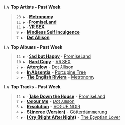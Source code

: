 <!--START_LASTFM_ARTISTS:{"period": "7day", "rows": 5}-->
<a href="https://last.fm" target="_blank"><img src="https://user-images.githubusercontent.com/17434202/215290617-e793598d-d7c9-428f-9975-156db1ba89cc.svg" alt="Last.fm Logo" width="18" height="13"/></a> **Top Artists - Past Week**

> `23 ▶️` ∙ **[Metronomy](https://www.last.fm/music/Metronomy)**<br/>
> `11 ▶️` ∙ **[PromiseLand](https://www.last.fm/music/PromiseLand)**<br/>
> `11 ▶️` ∙ **[VR SEX](https://www.last.fm/music/VR+SEX)**<br/>
> `9 ▶️` ∙ **[Mindless Self Indulgence](https://www.last.fm/music/Mindless+Self+Indulgence)**<br/>
> `7 ▶️` ∙ **[Dot Allison](https://www.last.fm/music/Dot+Allison)**<br/>
<!--END_LASTFM_ARTISTS-->

<!--START_LASTFM_ALBUMS:{"period": "7day", "rows": 5}-->
<a href="https://last.fm" target="_blank"><img src="https://user-images.githubusercontent.com/17434202/215290617-e793598d-d7c9-428f-9975-156db1ba89cc.svg" alt="Last.fm Logo" width="18" height="13"/></a> **Top Albums - Past Week**

> `11 ▶️` ∙ **[Sad but Happy](https://www.last.fm/music/PromiseLand/Sad+but+Happy)** - [PromiseLand](https://www.last.fm/music/PromiseLand)<br/>
> `10 ▶️` ∙ **[Hard Copy](https://www.last.fm/music/VR+SEX/Hard+Copy)** - [VR SEX](https://www.last.fm/music/VR+SEX)<br/>
> `7 ▶️` ∙ **[Afterglow](https://www.last.fm/music/Dot+Allison/Afterglow)** - [Dot Allison](https://www.last.fm/music/Dot+Allison)<br/>
> `6 ▶️` ∙ **[In Absentia](https://www.last.fm/music/Porcupine+Tree/In+Absentia)** - [Porcupine Tree](https://www.last.fm/music/Porcupine+Tree)<br/>
> `5 ▶️` ∙ **[The English Riviera](https://www.last.fm/music/Metronomy/The+English+Riviera)** - [Metronomy](https://www.last.fm/music/Metronomy)<br/>
<!--END_LASTFM_ALBUMS-->

<!--START_LASTFM_TRACKS:{"period": "7day", "rows": 5}-->
<a href="https://last.fm" target="_blank"><img src="https://user-images.githubusercontent.com/17434202/215290617-e793598d-d7c9-428f-9975-156db1ba89cc.svg" alt="Last.fm Logo" width="18" height="13"/></a> **Top Tracks - Past Week**

> `11 ▶️` ∙ **[Take Down the House](https://www.last.fm/music/PromiseLand/_/Take+Down+the+House)** - [PromiseLand](https://www.last.fm/music/PromiseLand)<br/>
> `7 ▶️` ∙ **[Colour Me](https://www.last.fm/music/Dot+Allison/_/Colour+Me)** - [Dot Allison](https://www.last.fm/music/Dot+Allison)<br/>
> `5 ▶️` ∙ **[Resolution](https://www.last.fm/music/VOGUE.NOIR/_/Resolution)** - [VOGUE.NOIR](https://www.last.fm/music/VOGUE.NOIR)<br/>
> `4 ▶️` ∙ **[Skincree (Version)](https://www.last.fm/music/G%C3%B6tterd%C3%A4mmerung/_/Skincree+(Version))** - [Götterdämmerung](https://www.last.fm/music/G%C3%B6tterd%C3%A4mmerung)<br/>
> `4 ▶️` ∙ **[I Cry (Night After Night)](https://www.last.fm/music/The+Egyptian+Lover/_/I+Cry+(Night+After+Night))** - [The Egyptian Lover](https://www.last.fm/music/The+Egyptian+Lover)<br/>
<!--END_LASTFM_TRACKS-->